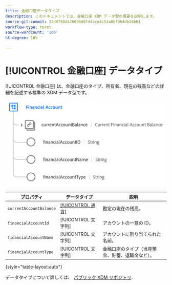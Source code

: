 ```yaml
---
title: 金融口座データタイプ
description: このドキュメントでは、金融口座 XDM データ型の概要を説明します。
source-git-commit: 32d8798d426696d8fd4ace4c53a8bf9b4db26b61
workflow-type: tm+mt
source-wordcount: '106'
ht-degree: 10%

---
```


# [!UICONTROL 金融口座] データタイプ

[!UICONTROL 金融口座] は、金融口座のタイプ、所有者、現在の残高などの詳細を記述する標準の XDM データ型です。

![](../images/data-types/financial-account.png)

| プロパティ | データタイプ | 説明 |
| --- | --- | --- |
| `currentAccountBalance` | [[!UICONTROL 通貨]](./currency.md) | 勘定の現在の残高。 |
| `financialAccountId` | [!UICONTROL 文字列] | アカウントの一意の ID。 |
| `financialAccountName` | [!UICONTROL 文字列] | アカウントに割り当てられた名前。 |
| `financialAccountType` | [!UICONTROL 文字列] | 金融口座のタイプ（当座預金、貯蓄、退職金など）。 |

{style=&quot;table-layout:auto&quot;}

データタイプについて詳しくは、 [パブリック XDM リポジトリ](https://github.com/adobe/xdm/blob/master/docs/reference/datatypes/financial-account.schema.json).
